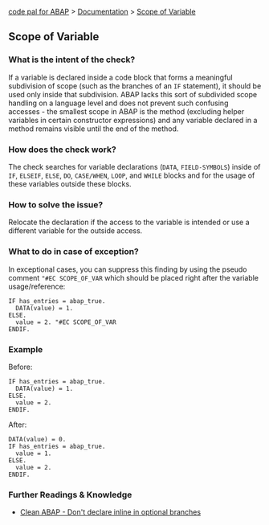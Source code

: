 [code pal for ABAP](../../README.md) > [Documentation](../check_documentation.md) > [Scope of Variable](scope-of-variable.md)

## Scope of Variable

### What is the intent of the check?
If a variable is declared inside a code block that forms a meaningful subdivision of scope (such as the branches of an `IF` statement), it should be used only inside that subdivision. ABAP lacks this sort of subdivided scope handling on a language level and does not prevent such confusing accesses - the smallest scope in ABAP is the method (excluding helper variables in certain constructor expressions) and any variable declared in a method remains visible until the end of the method.

### How does the check work?
The check searches for variable declarations (`DATA`, `FIELD-SYMBOLS`) inside of `IF`, `ELSEIF`, `ELSE`, `DO`, `CASE/WHEN`, `LOOP`, and `WHILE` blocks and for the usage of these variables outside these blocks.

### How to solve the issue?
Relocate the declaration if the access to the variable is intended or use a different variable for the outside access.

### What to do in case of exception?
In exceptional cases, you can suppress this finding by using the pseudo comment `"#EC SCOPE_OF_VAR` which should be placed right after the variable usage/reference:

```abap
IF has_entries = abap_true.
  DATA(value) = 1.
ELSE.
  value = 2. "#EC SCOPE_OF_VAR
ENDIF.
```

### Example

Before:
```abap
IF has_entries = abap_true.
  DATA(value) = 1.
ELSE.
  value = 2.
ENDIF.
```

After:
```abap
DATA(value) = 0.
IF has_entries = abap_true.
  value = 1.
ELSE.
  value = 2.
ENDIF.
```

### Further Readings & Knowledge
* [Clean ABAP - Don't declare inline in optional branches](https://github.com/SAP/styleguides/blob/main/clean-abap/CleanABAP.md#dont-declare-inline-in-optional-branches)

